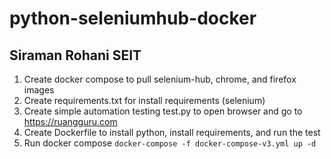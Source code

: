 # python-seleniumhub-docker
## Siraman Rohani SEIT
1. Create docker compose to pull selenium-hub, chrome, and firefox images
2. Create requirements.txt for install requirements (selenium)
3. Create simple automation testing test.py to open browser and go to https://ruangguru.com
4. Create Dockerfile to install python, install requirements, and run the test
5. Run docker compose `docker-compose -f docker-compose-v3.yml up -d`
